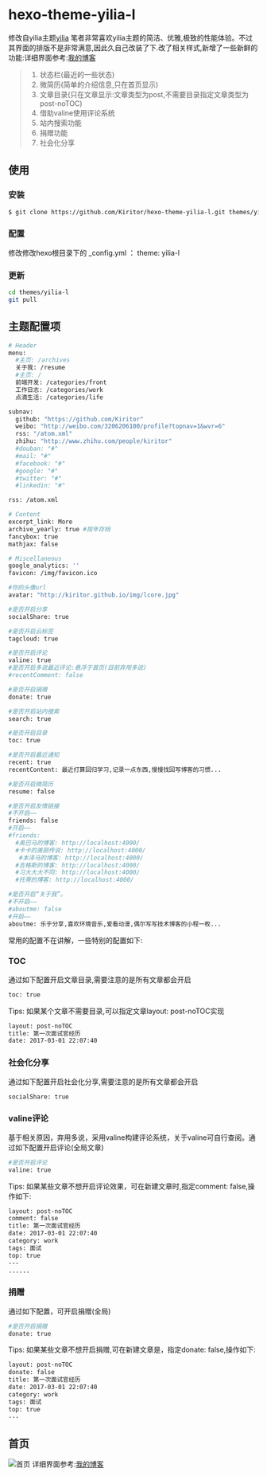hexo-theme-yilia-l
================
修改自yilia主题[yilia](https://github.com/litten/hexo-theme-yilia)
笔者非常喜欢yilia主题的简洁、优雅,极致的性能体验。不过其界面的排版不是非常满意,因此久自己改装了下.改了相关样式,新增了一些新鲜的功能:详细界面参考:[我的博客](http://kiritor.github.io/)
>    1. 状态栏(最近的一些状态)
>    2. 微简历(简单的介绍信息,只在首页显示)
>    3. 文章目录(只在文章显示:文章类型为post,不需要目录指定文章类型为post-noTOC)
>    4. 借助valine使用评论系统
>    5. 站内搜索功能
>    6. 捐赠功能
>    7. 社会化分享

## 使用
### 安装
```bash
$ git clone https://github.com/Kiritor/hexo-theme-yilia-l.git themes/yilia-l
```
### 配置
修改修改hexo根目录下的 _config.yml ： theme: yilia-l
### 更新
```bash
cd themes/yilia-l
git pull
```

## 主题配置项
```bash
# Header
menu:
  #主页: /archives
  关于我: /resume
  #主页: /
  前端开发: /categories/front
  工作日志: /categories/work
  点滴生活: /categories/life

subnav:
  github: "https://github.com/Kiritor"
  weibo: "http://weibo.com/3206206100/profile?topnav=1&wvr=6"
  rss: "/atom.xml"
  zhihu: "http://www.zhihu.com/people/kiritor"
  #douban: "#"
  #mail: "#"
  #facebook: "#"
  #google: "#"
  #twitter: "#"
  #linkedin: "#"

rss: /atom.xml

# Content
excerpt_link: More
archive_yearly: true #按年存档
fancybox: true
mathjax: false

# Miscellaneous
google_analytics: ''
favicon: /img/favicon.ico

#你的头像url
avatar: "http://kiritor.github.io/img/lcore.jpg"

#是否开启分享
socialShare: true

#是否开启云标签
tagcloud: true

#是否开启评论
valine: true
#是否开启多说最近评论:悬浮于首页(目前弃用多说)
#recentComment: false

#是否开启捐赠
donate: true

#是否开启站内搜索
search: true

#是否开启目录
toc: true

#是否开启最近通知
recent: true
recentContent: 最近打算回归学习,记录一点东西,慢慢找回写博客的习惯...

#是否开启微简历
resume: false

#是否开启友情链接
#不开启——
friends: false
#开启——
#friends:
  #奥巴马的博客: http://localhost:4000/
  #卡卡的美丽传说: http://localhost:4000/
   #本泽马的博客: http://localhost:4000/
  #吉格斯的博客: http://localhost:4000/
  #习大大大不同: http://localhost:4000/
  #托蒂的博客: http://localhost:4000/

#是否开启“关于我”。
#不开启——
#aboutme: false
#开启——
aboutme: 乐于分享,喜欢环境音乐,爱看动漫,偶尔写写技术博客的小程一枚...
```
常用的配置不在讲解，一些特别的配置如下:
### TOC
通过如下配置开启文章目录,需要注意的是所有文章都会开启
```bash
toc: true
```
Tips: 如果某个文章不需要目录,可以指定文章layout: post-noTOC实现
```bash
layout: post-noTOC
title: 第一次面试官经历
date: 2017-03-01 22:07:40
```
### 社会化分享
通过如下配置开启社会化分享,需要注意的是所有文章都会开启
```bash
socialShare: true
```
### valine评论
基于相关原因，弃用多说，采用valine构建评论系统，关于valine可自行查阅。通过如下配置开启评论(全局文章)
```bash
#是否开启评论
valine: true
```
Tips: 如果某些文章不想开启评论效果，可在新建文章时,指定comment: false,操作如下:
```bash
layout: post-noTOC
comment: false
title: 第一次面试官经历
date: 2017-03-01 22:07:40
category: work
tags: 面试
top: true
---
......
```
### 捐赠
通过如下配置，可开启捐赠(全局)
```bash
#是否开启捐赠
donate: true
```
Tips: 如果某些文章不想开启捐赠,可在新建文章是，指定donate: false,操作如下:
```bash
layout: post-noTOC
donate: false
title: 第一次面试官经历
date: 2017-03-01 22:07:40
category: work
tags: 面试
top: true
---
```
## 首页
![首页](https://github.com/Kiritor/hexo-theme-yilia-l/blob/master/theme-sp1.png)
详细界面参考:[我的博客](http://kiritor.github.io)
